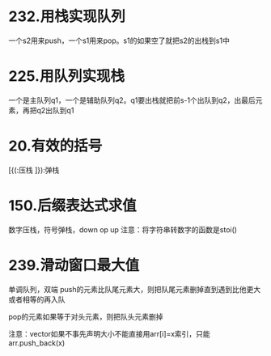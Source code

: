# 232.用栈实现队列
一个s2用来push，一个s1用来pop。s1的如果空了就把s2的出栈到s1中
# 225.用队列实现栈
一个是主队列q1，一个是辅助队列q2。q1要出栈就把前s-1个出队到q2，出最后元素，再把q2出队到q1
# 20.有效的括号
[{(:压栈
]}):弹栈
# 150.后缀表达式求值
数字压栈，符号弹栈，down op up
注意：将字符串转数字的函数是stoi()
# 239.滑动窗口最大值
单调队列，双端
push的元素比队尾元素大，则把队尾元素删掉直到遇到比他更大或者相等的再入队

pop的元素如果等于对头元素，则把队头元素删掉

注意：vector如果不事先声明大小不能直接用arr[i]=x索引，只能arr.push_back(x)
